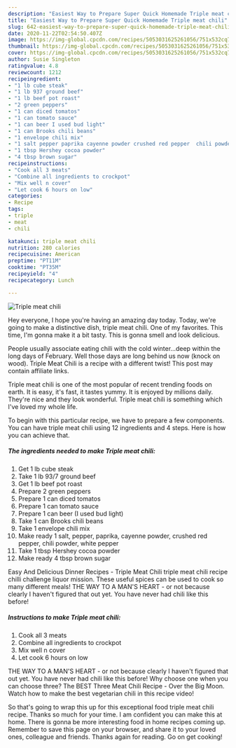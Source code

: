 ```yaml
---
description: "Easiest Way to Prepare Super Quick Homemade Triple meat chili"
title: "Easiest Way to Prepare Super Quick Homemade Triple meat chili"
slug: 642-easiest-way-to-prepare-super-quick-homemade-triple-meat-chili
date: 2020-11-22T02:54:50.407Z
image: https://img-global.cpcdn.com/recipes/5053031625261056/751x532cq70/triple-meat-chili-recipe-main-photo.jpg
thumbnail: https://img-global.cpcdn.com/recipes/5053031625261056/751x532cq70/triple-meat-chili-recipe-main-photo.jpg
cover: https://img-global.cpcdn.com/recipes/5053031625261056/751x532cq70/triple-meat-chili-recipe-main-photo.jpg
author: Susie Singleton
ratingvalue: 4.8
reviewcount: 1212
recipeingredient:
- "1 lb cube steak"
- "1 lb 937 ground beef"
- "1 lb beef pot roast"
- "2 green peppers"
- "1 can diced tomatos"
- "1 can tomato sauce"
- "1 can beer I used bud light"
- "1 can Brooks chili beans"
- "1 envelope chili mix"
- "1 salt pepper paprika cayenne powder crushed red pepper  chili powder white pepper"
- "1 tbsp Hershey cocoa powder"
- "4 tbsp brown sugar"
recipeinstructions:
- "Cook all 3 meats"
- "Combine all ingredients to crockpot"
- "Mix well n cover"
- "Let cook 6 hours on low"
categories:
- Recipe
tags:
- triple
- meat
- chili

katakunci: triple meat chili 
nutrition: 280 calories
recipecuisine: American
preptime: "PT11M"
cooktime: "PT35M"
recipeyield: "4"
recipecategory: Lunch

---
```



![Triple meat chili](https://img-global.cpcdn.com/recipes/5053031625261056/751x532cq70/triple-meat-chili-recipe-main-photo.jpg)

Hey everyone, I hope you're having an amazing day today. Today, we're going to make a distinctive dish, triple meat chili. One of my favorites. This time, I'm gonna make it a bit tasty. This is gonna smell and look delicious.

People usually associate eating chili with the cold winter…deep within the long days of February. Well those days are long behind us now (knock on wood). Triple Meat Chili is a recipe with a different twist! This post may contain affiliate links.

Triple meat chili is one of the most popular of recent trending foods on earth. It is easy, it's fast, it tastes yummy. It is enjoyed by millions daily. They're nice and they look wonderful. Triple meat chili is something which I've loved my whole life.


To begin with this particular recipe, we have to prepare a few components. You can have triple meat chili using 12 ingredients and 4 steps. Here is how you can achieve that.

<!--inarticleads1-->

##### The ingredients needed to make Triple meat chili:

1. Get 1 lb cube steak
1. Take 1 lb 93/7 ground beef
1. Get 1 lb beef pot roast
1. Prepare 2 green peppers
1. Prepare 1 can diced tomatos
1. Prepare 1 can tomato sauce
1. Prepare 1 can beer (I used bud light)
1. Take 1 can Brooks chili beans
1. Take 1 envelope chili mix
1. Make ready 1 salt, pepper, paprika, cayenne powder, crushed red pepper,  chili powder, white pepper
1. Take 1 tbsp Hershey cocoa powder
1. Make ready 4 tbsp brown sugar


Easy And Delicious Dinner Recipes - Triple Meat Chili triple meat chili recipe chilli challenge liquor mission. These useful spices can be used to cook so many different meals! THE WAY TO A MAN&#39;S HEART - or not because clearly I haven&#39;t figured that out yet. You have never had chili like this before! 

<!--inarticleads2-->

##### Instructions to make Triple meat chili:

1. Cook all 3 meats
1. Combine all ingredients to crockpot
1. Mix well n cover
1. Let cook 6 hours on low


THE WAY TO A MAN&#39;S HEART - or not because clearly I haven&#39;t figured that out yet. You have never had chili like this before! Why choose one when you can choose three? The BEST Three Meat Chili Recipe - Over the Big Moon. Watch how to make the best vegetarian chili in this recipe video! 

So that's going to wrap this up for this exceptional food triple meat chili recipe. Thanks so much for your time. I am confident you can make this at home. There is gonna be more interesting food in home recipes coming up. Remember to save this page on your browser, and share it to your loved ones, colleague and friends. Thanks again for reading. Go on get cooking!
